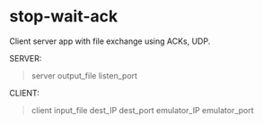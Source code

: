 # stop-wait-ack
Client server app with file exchange using ACKs, UDP.


SERVER:
  > server output_file listen_port

CLIENT:
  > client input_file dest_IP dest_port emulator_IP emulator_port
